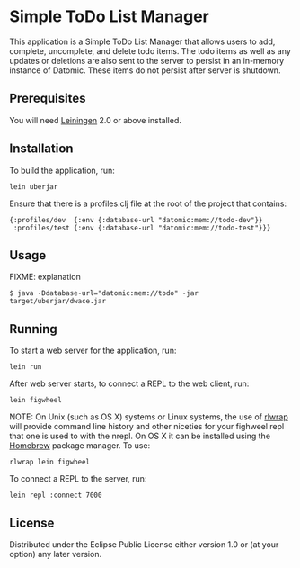 # Simple ToDo List Manager

This application is a Simple ToDo List Manager that allows users to add, complete, uncomplete, and delete todo items.  The todo items as well as any updates or deletions are also sent to the server to persist in an in-memory instance of Datomic.  These items do not persist after server is shutdown.

## Prerequisites

You will need [Leiningen][1] 2.0 or above installed.

[1]: https://github.com/technomancy/leiningen

## Installation

To build the application, run:

    lein uberjar

Ensure that there is a profiles.clj file at the root of the project that contains:

    {:profiles/dev  {:env {:database-url "datomic:mem://todo-dev"}}
     :profiles/test {:env {:database-url "datomic:mem://todo-test"}}}

## Usage

FIXME: explanation

    $ java -Ddatabase-url="datomic:mem://todo" -jar target/uberjar/dwace.jar

## Running

To start a web server for the application, run:

    lein run
		
After web server starts, to connect a REPL to the web client, run: 

    lein figwheel 
		
NOTE: On Unix (such as OS X) systems or Linux systems, the use of [rlwrap](https://github.com/hanslub42/rlwrap) will provide command line history and other niceties for your fighweel repl that one is used to with the nrepl.  On OS X it can be installed using the [Homebrew](http://brew.sh) package manager.  To use:

    rlwrap lein figwheel		
		
To connect a REPL to the server, run:

    lein repl :connect 7000

## License
Distributed under the Eclipse Public License either version 1.0 or (at
your option) any later version.
